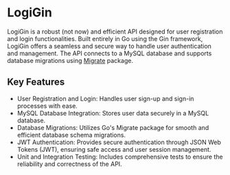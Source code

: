 # LogiGin

LogiGin is a robust (not now) and efficient API designed for user registration and login functionalities. Built entirely in Go using the Gin framework, LogiGin offers a seamless and secure way to handle user authentication and management. The API connects to a MySQL database and supports database migrations using [Migrate](https://github.com/golang-migrate/migrate/tree/v4.17.0/cmd/migrate) package.

## Key Features

- User Registration and Login: Handles user sign-up and sign-in processes with ease.
- MySQL Database Integration: Stores user data securely in a MySQL database.
- Database Migrations: Utilizes Go's Migrate package for smooth and efficient database schema migrations.
- JWT Authentication: Provides secure authentication through JSON Web Tokens (JWT), ensuring safe access and user session management.
- Unit and Integration Testing: Includes comprehensive tests to ensure the reliability and correctness of the API.

